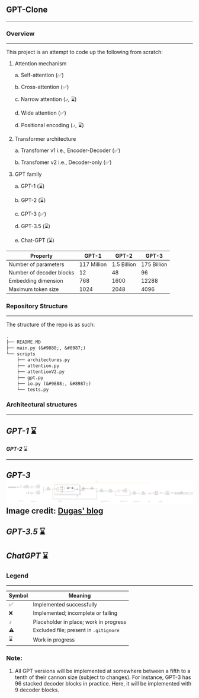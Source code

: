 ## GPT-Clone

---

### Overview

---
This project is an attempt to code up the following from scratch:

1. Attention mechanism
    
    a. Self-attention (&#9989;)

    b. Cross-attention (&#9989;)

    c. Narrow attention (&#9083;, &#8987;)

    d. Wide attention (&#9989;)
    
    d. Positional encoding (&#9083;, &#8987;)


2. Transformer architecture

    a. Transfomer v1 i.e., Encoder-Decoder (&#9989;)

    b. Transfomer v2 i.e., Decoder-only (&#9989;)


3. GPT family

   a. GPT-1 (&#8987;)
   
   b. GPT-2 (&#8987;)
   
   c. GPT-3 (&#9989;)

   d. GPT-3.5 (&#8987;)
   
   e. Chat-GPT (&#8987;)



| Property                 | GPT-1       | GPT-2       | GPT-3       |
|--------------------------|-------------|-------------|-------------|
| Number of parameters     | 117 Million | 1.5 Billion | 175 Billion |
| Number of decoder blocks | 12          | 48          | 96          |
| Embedding dimension      | 768         | 1600        | 12288       |
| Maximum token size       | 1024        | 2048        | 4096        |

### Repository Structure

---

The structure of the repo is as such:

```text
.
├── README.MD
├── main.py (&#9888;, &#8987;)
└── scripts
    ├── architectures.py
    ├── attention.py
    ├── attentionV2.py
    ├── gpt.py
    ├── io.py (&#9888;, &#8987;)
    └── tests.py
```

### Architectural structures

---

***GPT-1***
&#8987;
---
***GPT-2***
&#8987;

---
***GPT-3***
<a href="https://dugas.ch/artificial_curiosity/img/GPT_architecture/fullarch.png">![Full size](assets/gpt-arch.png)</a>
**Image credit**: [Dugas' blog](https://dugas.ch/artificial_curiosity/GPT_architecture.html)
---

***GPT-3.5***
&#8987;
---
***ChatGPT***
&#8987;
---

### Legend

---

| Symbol   | Meaning                                |
|----------|----------------------------------------|
| &#9989;  | Implemented successfully               |
| &#10060; | Implemented; incomplete or failing     |
| &#9083;  | Placeholder in place; work in progress |
| &#9888;  | Excluded file; present in `.gitignore` |
| &#8987;  | Work in progress                       |

### Note:

1. All GPT versions will be implemented at somewhere between a fifth to a tenth of their cannon size (subject to changes). For instance, GPT-3 has 96 stacked decoder blocks in practice. Here, it will be implemented with 9 decoder blocks.


